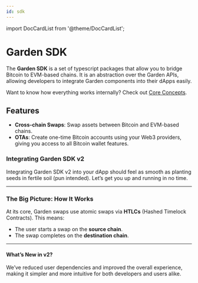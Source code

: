 ```yaml
---
id: sdk
---
```


import DocCardList from '@theme/DocCardList';

# Garden SDK
The **Garden SDK** is a set of typescript packages that allow you to bridge Bitcoin to EVM-based chains. It is an abstraction over the Garden APIs, allowing developers to integrate Garden components into their dApps easily.

Want to know how everything works internally? Check out [Core Concepts](./CoreConcepts.md).

## Features
- **Cross-chain Swaps**: Swap assets between Bitcoin and EVM-based chains.
- **OTAs**: Create one-time Bitcoin accounts using your Web3 providers, giving you access to all Bitcoin wallet features.
### Integrating Garden SDK v2

Integrating Garden SDK v2 into your dApp should feel as smooth as planting seeds in fertile soil (pun intended). Let’s get you up and running in no time.  

---

### The Big Picture: How It Works  

At its core, Garden swaps use atomic swaps via **HTLCs** (Hashed Timelock Contracts). This means:  
- The user starts a swap on the **source chain**.  
- The swap completes on the **destination chain**.  

---

#### What’s New in v2?  
We’ve reduced user dependencies and improved the overall experience, making it simpler and more intuitive for both developers and users alike.